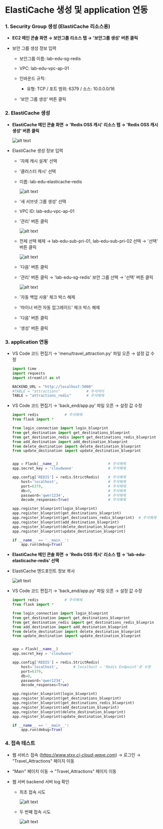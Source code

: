 # ElastiCache 생성 및 application 연동

### 1. Security Group 생성 (ElastiCache 리소스용)

- **EC2 메인 콘솔 화면 → 보안그룹 리소스 탭 → '보안그룹 생성' 버튼 클릭**

- 보안 그룹 생성 정보 입력

    - 보안그룹 이름: lab-edu-sg-redis

    - VPC: lab-edu-vpc-ap-01

    - 인바운드 규칙:

        - 유형: TCP / 포트 범위: 6379 / 소스: 10.0.0.0/16

    - '보안 그룹 생성' 버튼 클릭

### 2. ElastiCache 생성

- **ElastiCache 메인 콘솔 화면 → 'Redis OSS 캐시' 리소스 탭 → 'Redis OSS 캐시 생성' 버튼 클릭**

    ![alt text](./img/redis_01.png)

- ElastiCache 생성 정보 입력

    - '자체 캐시 설계' 선택

    - '클러스터 캐시' 선택

    - 이름: lab-edu-elasticache-redis

        ![alt text](./img/redis_02.png)

    - '새 서브넷 그룹 생성' 선택

    - VPC ID: lab-edu-vpc-ap-01

    - '관리' 버튼 클릭

        ![alt text](./img/redis_03.png)

    - 전체 선택 해제 → lab-edu-sub-pri-01, lab-edu-sub-pri-02 선택 → '선택' 버튼 클릭

        ![alt text](./img/redis_04.png)

    - '다음' 버튼 클릭

    - '관리' 버튼 클릭 → 'lab-edu-sg-redis' 보안 그룹 선택 → '선택' 버튼 클릭

        ![alt text](./img/redis_05.png)

    - '자동 백업 사용' 체크 박스 해제
    
    - '마이너 버전 자동 업그레이드' 체크 박스 해제
    
    - '다음' 버튼 클릭

    - '생성' 버튼 클릭

### 3. application 연동 

- VS Code 코드 편집기 → 'menu/travel_attraction.py' 파일 오픈 → 설정 값 수정

    ```python
    import time
    import requests
    import streamlit as st

    BACKEND_URL = "http://localhost:5000"
    #TABLE = "attractions"            # 주석처리
    TABLE = "attractions_redis"       # 주석해제
    ```

- VS Code 코드 편집기 → 'back_end/app.py' 파일 오픈 → 설정 값 수정

    ```python
    import redis            # 주석해제
    from flask import *

    from login_connection import login_blueprint
    from get_destination import get_destinations_blueprint
    from get_destination_redis import get_destinations_redis_blueprint  # 주석해제
    from add_destination import add_destination_blueprint
    from delete_destination import delete_destination_blueprint
    from update_destination import update_destination_blueprint


    app = Flask(__name__)                       # 주석해제
    app.secret_key = 'cloudwave'                # 주석해제

    app.config['REDIS'] = redis.StrictRedis(    # 주석해제
        host='localhost',                       # 주석해제
        port=6379,                              # 주석해제
        db=0,                                   # 주석해제
        password='qwer1234',                    # 주석해제
        decode_responses=True)                  # 주석해제

    app.register_blueprint(login_blueprint)
    app.register_blueprint(get_destinations_blueprint)
    app.register_blueprint(get_destinations_redis_blueprint)  # 주석해제
    app.register_blueprint(add_destination_blueprint)
    app.register_blueprint(delete_destination_blueprint)
    app.register_blueprint(update_destination_blueprint)

    if __name__ == '__main__':
        app.run(debug=True)
    ```

- **ElastiCache 메인 콘솔 화면 → 'Redis OSS 캐시' 리소스 탭 → 'lab-edu-elasticache-redis' 선택**

- ElastiCache 엔드포인트 정보 복사

    ![alt text](./img/redis_06.png)

- VS Code 코드 편집기 → 'back_end/app.py' 파일 오픈 → 설정 값 수정

    ```python
    import redis            # 주석해제
    from flask import *

    from login_connection import login_blueprint
    from get_destination import get_destinations_blueprint
    from get_destination_redis import get_destinations_redis_blueprin
    from add_destination import add_destination_blueprint
    from delete_destination import delete_destination_blueprint
    from update_destination import update_destination_blueprint


    app = Flask(__name__)                
    app.secret_key = 'cloudwave'          

    app.config['REDIS'] = redis.StrictRedis(    
        host='localhost',       # localhost → 'Redis Endpoint'로 수정                  
        port=6379,                            
        db=0,                                
        password='qwer1234',              
        decode_responses=True)     

    app.register_blueprint(login_blueprint)
    app.register_blueprint(get_destinations_blueprint)
    app.register_blueprint(get_destinations_redis_blueprint)
    app.register_blueprint(add_destination_blueprint)
    app.register_blueprint(delete_destination_blueprint)
    app.register_blueprint(update_destination_blueprint)

    if __name__ == '__main__':
        app.run(debug=True)
    ```

### 4. 접속 테스트

- 웹 서비스 접속 (*https://www.stxx.cj-cloud-wave.com*) → 로그인 → "Travel_Attractions" 페이지 이동

- "Main" 페이지 이동 → "Travel_Attractions" 페이지 이동

- 웹 서버 backend 서버 log 확인

    - 최초 접속 시도 

        ![alt text](./img/test_01.png)

    - 두 번째 접속 시도

        ![alt text](./img/test_02.png)